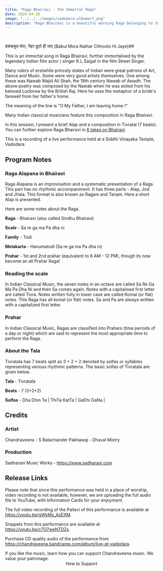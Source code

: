 ```yaml
---
title: "Raga Bhairavi - The Immortal Raga"
date: 2020-04-28
image: "../../../images/vadodara-albumart.png"
description: "Raga Bhairavi is a beautiful morning Raga belonging to the Todi family of Ragas.  Mishra Bhairavi is a popular variety in which notes other than the scale are taken, and a different perspective to the Raga is given."
---
```


<you-tube videoid="gWkMs_AzEXM"></you-tube>
<br>

##बाबुल मोरा, नैहर छूटो ही जाए (Babul Mora Naihar Chhooto Hi Jaye)##

This is an immortal song in Raga Bhairavi, further immortalised by the legendary Indian film actor / singer K.L.Saigal in the film Street Singer.

Many rulers of erstwhile princely states of Indian were great patrons of Art, Dance and Music. Some were very good artists themselves. One among these was Nawab Wajid Ali Shah, the 19th century Nawab of Awadh. The above poetry was composed by the Nawab when he was exiled from his beloved Lucknow by the British Raj. Here he uses the metaphor of a bride's farewell from her father's home.

The meaning of the line is "O My Father, I am leaving home !"

Many Indian classical musicians feature this composition in Raga Bhairavi.

In this session, I present a brief Alap and a composition in Tivratal (7 beats). You can further explore Raga Bhairavi in [6 takes on Bhairavi](/blog/release1-6takes-on-bhairavi). 

This is a recording of a live performance held at a Siddhi Vinayaka Temple, Vadodara.

## Program Notes

### Raga Alapana in Bhairavi
Raga Alapana is an improvisation and a systematic presentation of a Raga. This part has no rhythmic accompaniment. It has three parts - Alap, Jod and Jhala. This format is also known as Ragam and Tanam. Here a short Alap is presented.

Here are some notes about the Raga.

**Raga** - Bhairavi (also called Sindhu Bhairavi)

**Scale** - Sa re ga ma Pa dha ni

**Family** - Todi

**Melakarta** - Hanumatodi (Sa re ga ma Pa dha ni)

**Prahar** - 1st and 2nd prahar (equivalent to 6 AM - 12 PM), though its now become an all Prahar Raga!

### Reading the scale
In Indian Classical Music, the seven notes in an octave are called Sa Re Ga Ma Pa Dha Ni and then Sa comes again. Notes with a capitalised first letter are called Tivra. Notes written fully in lower case are called Komal (or flat) notes. This Raga has all komal (or flat) notes. Sa and Pa are always written with a capitalized first letter.

### Prahar
In Indian Classical Music, Ragas are classified into Prahars (time periods of a day or night) which are said to represent the most appropriate time to perform the Raga.

### About the Tala

Tivratala has 7 beats split as 3 + 2 + 2 denoted by solfas or syllables representing various rhythmic patterns. The basic solfas of Tivratala are given below.

**Tala** - Tivratala

**Beats** - 7 (3+2+2)

**Solfas** - Dha Dhin Ta | ThiTa KatTa | GaDhi GaNa |


## Credits
### Artist
Chandraveena - S Balachander
Pakhawaj - Dhaval Mistry

### Production
Sadharani Music Works - https://www.sadharani.com

## Release Links

Please note that since this performance was held in a place of worship, video recording is not available, however, we are uploading the full audio file to YouTube, with Information Cards for your enjoyment.

The full video recording of the Pallavi of this performance is available at https://youtu.be/gWkMs_AzEXM.

Snippets from this performance are available at https://youtu.be/c7O7weNTDZs.

Purchase CD quality audio of the performance from https://chandraveena.bandcamp.com/album/live-at-vadodara.


<notice-box>
If you like the music, learn how you can support Chandraveena music. We value your patronage.
<div style="text-align:center">
<my-button to="/support/">How to Support</my-button>
</div>
</notice-box>

